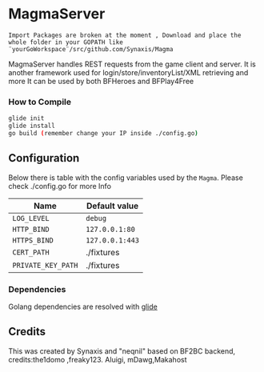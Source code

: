 # MagmaServer
``Import Packages are broken at the moment , Download and place the whole folder in your GOPATH
  like ¨yourGoWorkspace¨/src/github.com/Synaxis/Magma``

MagmaServer handles REST requests from the game client and server.
It is another framework used for login/store/inventoryList/XML retrieving and more
It can be used by both BFHeroes and BFPlay4Free
### How to Compile
```bash
glide init
glide install
go build (remember change your IP inside ./config.go)
```
## Configuration

Below there is table with the config variables used by the `Magma`.
Please check ./config.go for more Info

| Name               | Default value   |
|--------------------|-----------------|
| `LOG_LEVEL`        | `debug`         |
| `HTTP_BIND`        | `127.0.0.1:80`  |//you can use 8080
| `HTTPS_BIND`       | `127.0.0.1:443` |
| `CERT_PATH`        | ./fixtures      |
| `PRIVATE_KEY_PATH` | ./fixtures      |

### Dependencies
Golang dependencies are resolved with [glide](https://github.com/Masterminds/glide)

## Credits
This was created by Synaxis and "neqnil" based on BF2BC backend,
credits:the1domo ,freaky123. Aluigi, mDawg,Makahost
